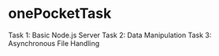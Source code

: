 # onePocketTask
Task 1: Basic Node.js Server Task 2: Data Manipulation Task 3: Asynchronous File Handling
